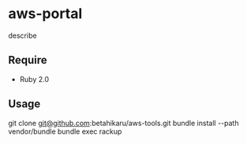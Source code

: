 aws-portal
=========

describe

## Require
* Ruby 2.0

## Usage
git clone git@github.com:betahikaru/aws-tools.git
bundle install --path vendor/bundle
bundle exec rackup
